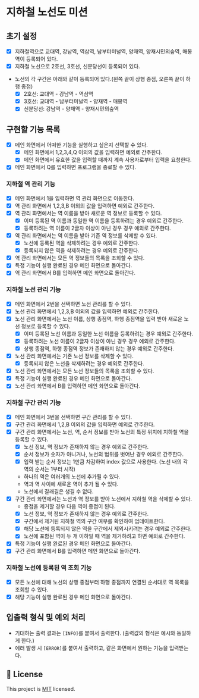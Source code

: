 # 지하철 노선도 미션

## 초기 설정

- [x] 지하철역으로 교대역, 강남역, 역삼역, 남부터미널역, 양재역, 양재시민의숲역, 매봉역이 등록되어 있다.
- [x] 지하철 노선으로 2호선, 3호선, 신분당선이 등록되어 있다.
- 노선의 각 구간은 아래와 같이 등록되어 있다.(왼쪽 끝이 상행 종점, 오른쪽 끝이 하행 종점)
  - [x] 2호선: 교대역 - 강남역 - 역삼역
  - [x] 3호선: 교대역 - 남부터미널역 - 양재역 - 매봉역
  - [x] 신분당선: 강남역 - 양재역 - 양재시민의숲역

## 구현할 기능 목록

- [x] 메인 화면에서 어떠한 기능을 실행하고 싶은지 선택할 수 있다.
  - [x] 메인 화면에서 1,2,3,4,Q 이외의 값을 입력하면 예외로 간주한다.
  - [x] 메인 화면에서 유효한 값을 입력할 때까지 계속 사용자로부터 입력을 요청한다.
- [x] 메인 화면에서 Q를 입력하면 프로그램을 종료할 수 있다.

### 지하철 역 관리 기능
- [x] 메인 화면에서 1을 입력하면 역 관리 화면으로 이동한다.
- [x] 역 관리 화면에서 1,2,3,B 이외의 값을 입력하면 예외로 간주한다.
- [x] 역 관리 화면에서는 역 이름을 받아 새로운 역 정보로 등록할 수 있다.
  - [x] 이미 등록된 역 이름과 동일한 역 이름을 등록하려는 경우 예외로 간주한다.
  - [x] 등록하려는 역 이름이 2글자 이상이 아닌 경우 경우 예외로 간주한다.
- [x] 역 관리 화면에서는 역 이름을 받아 기존 역 정보를 삭제할 수 있다.
  - [x] 노선에 등록된 역을 삭제하려는 경우 예외로 간주한다.
  - [x] 등록되지 않은 역을 삭제하려는 경우 예외로 간주한다. 
- [x] 역 관리 화면에서는 모든 역 정보들의 목록을 조회할 수 있다.
- [x] 특정 기능이 실행 완료된 경우 메인 화면으로 돌아간다.
- [x] 역 관리 화면에서 B를 입력하면 메인 화면으로 돌아간다.

### 지하철 노선 관리 기능
- [x] 메인 화면에서 2번을 선택하면 노선 관리를 할 수 있다.
- [x] 노선 관리 화면에서 1,2,3,B 이외의 값을 입력하면 예외로 간주한다.
- [x] 노선 관리 화면에서는 노선 이름, 상행 종점역, 하행 종점역을 입력 받아 새로운 노선 정보로 등록할 수 있다.
  - [x] 이미 등록된 노선 이름과 동일한 노선 이름을 등록하려는 경우 예외로 간주한다.
  - [x] 등록하려는 노선 이름이 2글자 이상이 아닌 경우 경우 예외로 간주한다.
  - [x] 상행 종점역, 하행 종점역 정보가 존재하지 않는 경우 예외로 간주한다.
- [x] 노선 관리 화면에서는 기존 노선 정보를 삭제할 수 있다.
  - [x] 등록되지 않은 노선을 삭제하려는 경우 예외로 간주한다.
- [x] 노선 관리 화면에서는 모든 노선 정보들의 목록을 조회할 수 있다.
- [x] 특정 기능이 실행 완료된 경우 메인 화면으로 돌아간다.
- [x] 노선 관리 화면에서 B를 입력하면 메인 화면으로 돌아간다.

### 지하철 구간 관리 기능
- [x] 메인 화면에서 3번을 선택하면 구간 관리를 할 수 있다.
- [x] 구간 관리 화면에서 1,2,B 이외의 값을 입력하면 예외로 간주한다.
- [x] 구간 관리 화면에서는 노선, 역, 순서 정보를 받아 노선의 특정 위치에 지하철 역을 등록할 수 있다.
  - [x] 노선 정보, 역 정보가 존재하지 않는 경우 예외로 간주한다.
  - [x] 순서 정보가 숫자가 아니거나, 노선의 범위를 벗어난 경우 예외로 간주한다.  
  - [x] 입력 받는 순서 정보는 1만큼 차감하여 index 값으로 사용한다. (노선 내의 각 역의 순서는 1부터 시작)  
  - 하나의 역은 여러개의 노선에 추가될 수 있다.
  - 역과 역 사이에 새로운 역이 추가 될 수 있다.
  - 노선에서 갈래길은 생길 수 없다.
- [x] 구간 관리 화면에서는 노선과 역 정보를 받아 노선에서 지하철 역을 삭제할 수 있다.
  - 종점을 제거할 경우 다음 역이 종점이 된다.
  - [x] 노선 정보, 역 정보가 존재하지 않는 경우 예외로 간주한다.
  - [x] 구간에서 제거된 지하철 역의 구간 여부를 확인하여 업데이트한다.
  - [x] 해당 노선에 등록되지 않은 역을 구간에서 제외시키려는 경우 예외로 간주한다.
  - [x] 노선에 포함된 역이 두 개 이하일 때 역을 제거하려고 하면 예외로 간주한다.
- [x] 특정 기능이 실행 완료된 경우 메인 화면으로 돌아간다.
- [x] 구간 관리 화면에서 B를 입력하면 메인 화면으로 돌아간다.

### 지하철 노선에 등록된 역 조회 기능

- [x] 모든 노선에 대해 노선의 상행 종점부터 하행 종점까지 연결된 순서대로 역 목록을 조회할 수 있다.
- [x] 해당 기능이 실행 완료된 경우 메인 화면으로 돌아간다.

## 입출력 형식 및 예외 처리

- 기대하는 출력 결과는 `[INFO]`를 붙여서 출력한다. (출력값의 형식은 예시와 동일하게 한다.)
- 에러 발생 시 `[ERROR]`를 붙여서 출력하고, 같은 화면에서 원하는 기능을 입력받는다.

## 📝 License

This project is [MIT](https://github.com/woowacourse/java-subway-map-precourse/blob/master/LICENSE.md) licensed.
